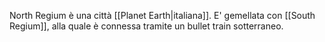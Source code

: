 North Regium è una città [[Planet Earth|italiana]]. E' gemellata con [[South Regium]], alla quale è connessa tramite un bullet train sotterraneo.
